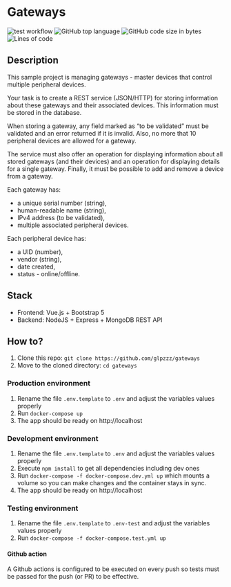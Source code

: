 # Gateways

![test workflow](https://github.com/glpzzz/gateways/actions/workflows/test.yml/badge.svg)
![GitHub top language](https://img.shields.io/github/languages/top/glpzzz/gateways?style=flat)
![GitHub code size in bytes](https://img.shields.io/github/languages/code-size/glpzzz/gateways?style=flat)
![Lines of code](https://img.shields.io/tokei/lines/github/glpzzz/gateways?style=flat)

## Description 

This sample project is managing gateways - master devices that control multiple peripheral devices. 

Your task is to create a REST service (JSON/HTTP) for storing information about these gateways and their associated devices. This information must be stored in the database. 

When storing a gateway, any field marked as “to be validated” must be validated and an error returned if it is invalid. Also, no more that 10 peripheral devices are allowed for a gateway.

The service must also offer an operation for displaying information about all stored gateways (and their devices) and an operation for displaying details for a single gateway. Finally, it must be possible to add and remove a device from a gateway.

Each gateway has:
- a unique serial number (string), 
- human-readable name (string),
- IPv4 address (to be validated),
- multiple associated peripheral devices. 

Each peripheral device has:
- a UID (number),
- vendor (string),
- date created,
- status - online/offline.

## Stack

- Frontend: Vue.js + Bootstrap 5
- Backend: NodeJS + Express + MongoDB REST API 

## How to?

1. Clone this repo: `git clone https://github.com/glpzzz/gateways`
2. Move to the cloned directory: `cd gateways`

### Production environment

1. Rename the file `.env.template` to `.env` and adjust the variables values properly
2. Run `docker-compose up`
3. The app should be ready on http://localhost

### Development environment

1. Rename the file `.env.template` to `.env` and adjust the variables values properly
2. Execute `npm install` to get all dependencies including dev ones
3. Run `docker-compose -f docker-compose.dev.yml up` which mounts a volume so you can make changes and the container 
stays in sync.
4. The app should be ready on http://localhost

### Testing environment
1. Rename the file `.env.template` to `.env-test` and adjust the variables values properly
2. Run `docker-compose -f docker-compose.test.yml up`

#### Github action
A Github actions is configured to be executed on every push so tests must be passed for the push (or PR) to be 
effective.
